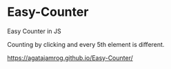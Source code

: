 # Easy-Counter
Easy Counter in JS

Counting by clicking and every 5th element is different.


https://agatajamrog.github.io/Easy-Counter/
